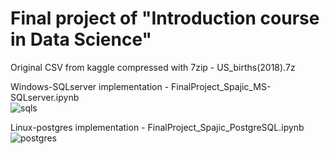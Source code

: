# Final project of "Introduction course in Data Science"

Original CSV from kaggle compressed with 7zip - US_births(2018).7z    

Windows-SQLserver implementation - FinalProject_Spajic_MS-SQLserver.ipynb    
![sqls](https://cdn.deso.tech/wp-content/uploads/2019/08/30160219/Sql_server_logo.png "SQLserver")

Linux-postgres implementation - FinalProject_Spajic_PostgreSQL.ipynb    
![postgres](https://zdnet4.cbsistatic.com/hub/i/r/2018/04/19/092cbf81-acac-4f3a-91a1-5a26abc1721f/resize/370xauto/ce84e38cb1c1a7c5a2c9e4c337e108ba/postgresql-logo.png "postgreSQL")    

